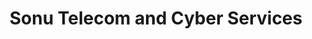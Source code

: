 ---
title: "Sonu Telecom and Cyber Services"
url: /roorkee/sonu-telecom-and-cyber-services/
shop: Handy
---